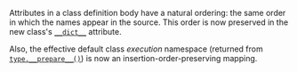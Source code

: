Attributes in a class definition body have a natural ordering: the same order in which the names appear in the source. This order is now preserved in the new class's [`__dict__`](https://morepypy.blogspot.com/2015/01/faster-more-memory-efficient-and-more.html) attribute.

Also, the effective default class _execution_ namespace (returned from [`type.__prepare__()`](https://docs.python.org/3/whatsnew/3.6.html#whatsnew36-pep487)) is now an insertion-order-preserving mapping.
